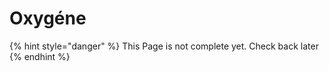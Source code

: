 # Oxygéne



{% hint style="danger" %}
This Page is not complete yet. Check back later
{% endhint %}

<figure><img src="https://github.com/user-attachments/assets/4277503e-51f5-43b7-8993-664b3df32fe9" alt=""><figcaption></figcaption></figure>

